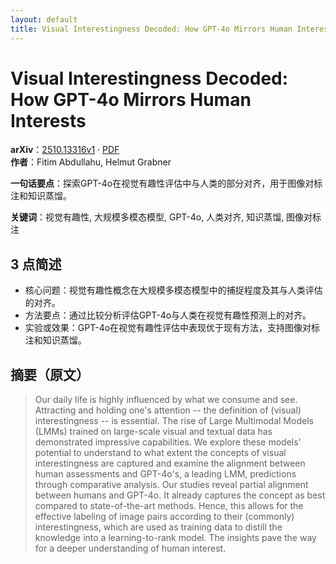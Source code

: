 ```yaml
---
layout: default
title: Visual Interestingness Decoded: How GPT-4o Mirrors Human Interests
---
```


# Visual Interestingness Decoded: How GPT-4o Mirrors Human Interests
**arXiv**：[2510.13316v1](https://arxiv.org/abs/2510.13316) · [PDF](https://arxiv.org/pdf/2510.13316.pdf)  
**作者**：Fitim Abdullahu, Helmut Grabner  

**一句话要点**：探索GPT-4o在视觉有趣性评估中与人类的部分对齐，用于图像对标注和知识蒸馏。

**关键词**：视觉有趣性, 大规模多模态模型, GPT-4o, 人类对齐, 知识蒸馏, 图像对标注

## 3 点简述
- 核心问题：视觉有趣性概念在大规模多模态模型中的捕捉程度及其与人类评估的对齐。
- 方法要点：通过比较分析评估GPT-4o与人类在视觉有趣性预测上的对齐。
- 实验或效果：GPT-4o在视觉有趣性评估中表现优于现有方法，支持图像对标注和知识蒸馏。

## 摘要（原文）

> Our daily life is highly influenced by what we consume and see. Attracting
> and holding one's attention -- the definition of (visual) interestingness -- is
> essential. The rise of Large Multimodal Models (LMMs) trained on large-scale
> visual and textual data has demonstrated impressive capabilities. We explore
> these models' potential to understand to what extent the concepts of visual
> interestingness are captured and examine the alignment between human
> assessments and GPT-4o's, a leading LMM, predictions through comparative
> analysis. Our studies reveal partial alignment between humans and GPT-4o. It
> already captures the concept as best compared to state-of-the-art methods.
> Hence, this allows for the effective labeling of image pairs according to their
> (commonly) interestingness, which are used as training data to distill the
> knowledge into a learning-to-rank model. The insights pave the way for a deeper
> understanding of human interest.

